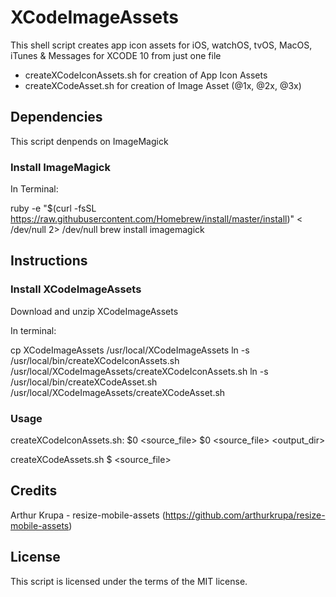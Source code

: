 # XCodeImageAssets

This shell script creates app icon assets for iOS, watchOS, tvOS, MacOS, iTunes &amp; Messages for XCODE 10 from just one file

- createXCodeIconAssets.sh for creation of App Icon Assets
- createXCodeAsset.sh for creation of Image Asset (@1x, @2x, @3x)

## Dependencies

This script denpends on ImageMagick

### Install ImageMagick

In Terminal:

ruby -e "$(curl -fsSL https://raw.githubusercontent.com/Homebrew/install/master/install)" < /dev/null 2> /dev/null
brew install imagemagick

## Instructions

### Install XCodeImageAssets

Download and unzip XCodeImageAssets

In terminal:

cp XCodeImageAssets /usr/local/XCodeImageAssets
ln -s /usr/local/bin/createXCodeIconAssets.sh /usr/local/XCodeImageAssets/createXCodeIconAssets.sh
ln -s /usr/local/bin/createXCodeAsset.sh /usr/local/XCodeImageAssets/createXCodeAsset.sh

### Usage

createXCodeIconAssets.sh:
	$0 <source_file>
	$0 <source_file> <output_dir>

createXCodeAssets.sh
	$ <source_file>

## Credits

Arthur Krupa - resize-mobile-assets (https://github.com/arthurkrupa/resize-mobile-assets)

## License

This script is licensed under the terms of the MIT license.
